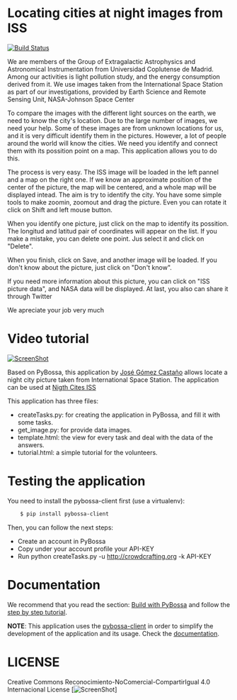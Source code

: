 Locating cities at night images from ISS
==============================================================================

[![Build Status](https://travis-ci.org/jgcasta/lostatnight.svg?branch=master)](https://travis-ci.org/jgcasta/lostatnight)

We are members of the  Group of Extragalactic Astrophysics and Astronomical Instrumentation from Universidad Coplutense de Madrid. Among our activities is light pollution study, and the energy consumption derived from it. We use images taken from the International Space Station as part of our investigations, provided by Earth Science and Remote Sensing Unit, NASA-Johnson Space Center

To compare the images with the different light sources on the earth, we need to know the city's location. Due to the large number of images, we need your help. Some of these images are from unknown locations for us, and it is very difficult identify them in the pictures. However, a lot of people around the world will know the cities. We need you identify and connect them with its possition point on a map. This application allows you to do this.

The process is very easy. The ISS image will be loaded in the left pannel and a map on the right one. If we know an approximate position of the center of the picture, the map will be centered, and a whole map will be displayed intead. The aim is try to identify the city. You have some simple tools to make zoomin, zoomout and drag the picture. Even you can rotate it click on Shift and left mouse button. 

When you identify one picture, just click on the map to identify its possition. The longitud and latitud pair of coordinates will appear on the list. If you make a mistake, you can delete one point. Jus select it and click on "Delete".

When you finish, click on Save, and another image will be loaded. If you don't know about the picture, just click on "Don't know".

If you need more information about this picture, you can click on "ISS picture data", and NASA data will be displayed. At last, you also can share it through Twitter

We apreciate your job very much 

Video tutorial
==============
[![ScreenShot](http://i.imgur.com/yzdDI5t.png)](http://www.youtube.com/embed/EugFeBm2hDk)


Based on PyBossa, this application by [José Gómez Castaño](http://guaix.fis.ucm.es/DarkSkies) allows locate a night city picture taken from International Space Station. The application can be used at [Nigth Cites ISS](http://crowdcrafting.org/app/lostatnight)

This application has three files:

*  createTasks.py: for creating the application in PyBossa, and fill it with some tasks.
*  get_image.py: for provide data images.
*  template.html: the view for every task and deal with the data of the answers.
*  tutorial.html: a simple tutorial for the volunteers.

Testing the application
=======================

You need to install the pybossa-client first (use a virtualenv):

```bash
    $ pip install pybossa-client
```
Then, you can follow the next steps:

*  Create an account in PyBossa
*  Copy under your account profile your API-KEY
*  Run python createTasks.py -u http://crowdcrafting.org -k API-KEY

Documentation
=============

We recommend that you read the section: [Build with PyBossa](http://docs.pybossa.com/en/latest/build_with_pybossa.html) and follow the [step by step tutorial](http://docs.pybossa.com/en/latest/user/tutorial.html).

**NOTE**: This application uses the [pybossa-client](https://pypi.python.org/pypi/pybossa-client) in order to simplify the development of the application and its usage. Check the [documentation](http://pythonhosted.org/pybossa-client/).


LICENSE
=======

Creative Commons Reconocimiento-NoComercial-CompartirIgual 4.0 Internacional License
[![ScreenShot](http://i.creativecommons.org/l/by-nc-sa/4.0/88x31.png)]



